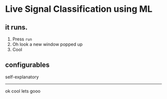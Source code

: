 # Live Signal Classification using ML

## it runs.
1) Press `run`
2) Oh look a new window popped up
3) Cool

## configurables
self-explanatory

---
ok cool lets gooo